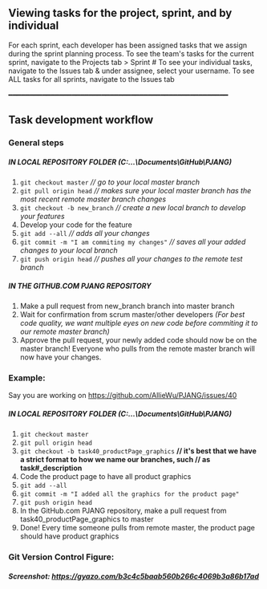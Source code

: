 ## Viewing tasks for the project, sprint, and by individual
For each sprint, each developer has been assigned tasks that we assign during the sprint planning process. 
To see the team's tasks for the current sprint, navigate to the Projects tab > Sprint #
To see your individual tasks, navigate to the Issues tab & under assignee, select your username. 
To see ALL tasks for all sprints, navigate to the Issues tab

━━━━━━━━━━━━━━━━━━━━━━━━━━━━━━━━━━━━━━━━━━━━━━━━━━━━
## Task development workflow
### General steps
##### IN LOCAL REPOSITORY FOLDER (C:\...\Documents\GitHub\PJANG)
1. `git checkout master`                          *// go to your local master branch*
2. `git pull origin head`                         *// makes sure your local master branch has the most recent remote master branch changes*
3. `git checkout -b new_branch`                   *// create a new local branch to develop your features*
4. Develop your code for the feature
5. `git add --all`                                *// adds all your changes*
6. `git commit -m "I am commiting my changes"`    *// saves all your added changes to your local branch*
7. `git push origin head`                         *// pushes all your changes to the remote test branch*

##### IN THE GITHUB.COM PJANG REPOSITORY
1. Make a pull request from new_branch branch into master branch
2. Wait for confirmation from scrum master/other developers *(For best code quality, we want multiple eyes on new code before commiting it to our remote master branch)*
3. Approve the pull request, your newly added code should now be on the master branch! Everyone who pulls from the remote master branch will now have your changes.

### Example:
Say you are working on https://github.com/AllieWu/PJANG/issues/40
##### IN LOCAL REPOSITORY FOLDER (C:\...\Documents\GitHub\PJANG)
1. `git checkout master`
2. `git pull origin head`
3. `git checkout -b task40_productPage_graphics` **// it's best that we have a strict format to how we name our branches, such // as task#_description**
4. Code the product page to have all product graphics
5. `git add --all`
6. `git commit -m "I added all the graphics for the product page"`
7. `git push origin head`
8. In the GitHub.com PJANG repository, make a pull request from task40_productPage_graphics to master
9. Done! Every time someone pulls from remote master, the product page should have product graphics

### Git Version Control Figure:
##### Screenshot: https://gyazo.com/b3c4c5baab560b266c4069b3a86b17ad
